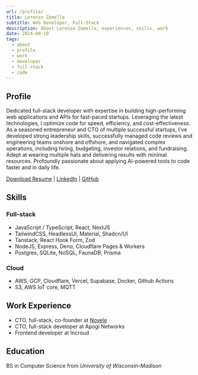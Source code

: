 ```yaml
---
url: /profile/
title: Lorenzo Zemella
subtitle: Web Developer, Full-Stack
description: About Lorenzo Zemella, experiences, skills, work
date: 2024-09-10
tags:
  - about
  - profile
  - work
  - developer
  - full-stack
  - code
---
```


<section>

## Profile

Dedicated full-stack developer with expertise in building high-performing web applications and APIs for fast-paced startups. Leveraging the latest technologies, I optimize code for speed, efficiency, and cost-effectiveness. As a seasoned entrepreneur and CTO of multiple successful startups, I've developed strong leadership skills, successfully managed code reviews and engineering teams onshore and offshore, and navigated complex operations, including hiring, budgeting, investor relations, and fundraising. Adept at wearing multiple hats and delivering results with minimal resources. Profoundly passionate about applying AI-powered tools to code faster and in daily life.

[Download Resume](/assets/files/Lorenzo%20Zemella%20-%20Resume.pdf)
| [LinkedIn]({{author.x.social.linkedin}})
| [GitHub]({{author.x.social.github}})

</section>
<section>

## Skills

### Full-stack

- JavaScript / TypeScript, React, NextJS
- TailwindCSS, HeadlessUI, Material, Shadcn/UI
- Tanstack, React Hook Form, Zod
- NodeJS, Express, Deno, Cloudflare Pages & Workers
- Postgres, SQLite, NoSQL, FaunaDB, Prisma

### Cloud

- AWS, GCP, Cloudflare, Vercel, Supabase, Docker, Github Actions
- S3, AWS IoT core, MQTT

</section><section>

## Work Experience

- CTO, full-stack, co-founder at [Novele]({{links.Novele}})
- CTO, full-stack developer at Apogi Networks
- Frontend developer at Incroud

</section><section>

## Education

BS in Computer Science from _University of Wisconsin-Madison_

</section>
